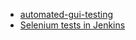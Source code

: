 * [automated-gui-testing](../automated-gui-testing)
* [Selenium tests in Jenkins](../selenium-tests-jenkins)
